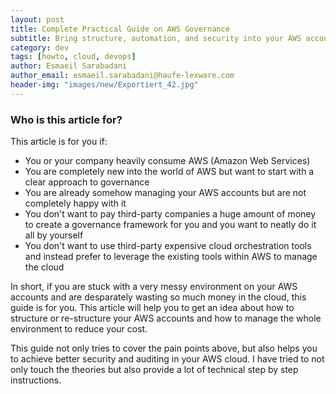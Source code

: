 ```yaml
---
layout: post
title: Complete Practical Guide on AWS Governance
subtitle: Bring structure, automation, and security into your AWS accounts in your enterprise
category: dev
tags: [howto, cloud, devops]
author: Esmaeil Sarabadani
author_email: esmaeil.sarabadani@haufe-lexware.com
header-img: "images/new/Exportiert_42.jpg"
---
```


### Who is this article for?
This article is for you if:
- You or your company heavily consume AWS (Amazon Web Services)
- You are completely new into the world of AWS but want to start with a clear approach to governance
- You are already somehow managing your AWS accounts but are not completely happy with it
- You don't want to pay third-party companies a huge amount of money to create a governance framework for you and you want to neatly do it all by yourself
- You don't want to use third-party expensive cloud orchestration tools and instead prefer to leverage the existing tools within AWS to manage the cloud

In short, if you are stuck with a very messy environment on your AWS accounts and are desparately wasting so much money in the cloud, this guide is for you. This article will help you to get an idea about how to structure or re-structure your AWS accounts and how to manage the whole environment to reduce your cost.

This guide not only tries to cover the pain points above, but also helps you to achieve better security and auditing in your AWS cloud. I have tried to not only touch the theories but also provide a lot of technical step by step instructions.
